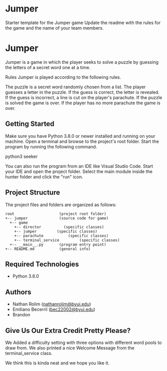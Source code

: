 # Jumper
Starter template for the Jumper game
Update the readme with the rules for the game and the name of your team members.

# Jumper
Jumper is a game in which the player seeks to solve a puzzle by guessing the letters of a secret word one at a time.

Rules
Jumper is played according to the following rules.

The puzzle is a secret word randomly chosen from a list.
The player guesses a letter in the puzzle.
If the guess is correct, the letter is revealed.
If the guess is incorrect, a line is cut on the player's parachute.
If the puzzle is solved the game is over.
If the player has no more parachute the game is over.

## Getting Started
Make sure you have Python 3.8.0 or newer installed and running on your machine. Open a terminal and browse to the project's root folder. Start the program by running the following command.

python3 seeker 

You can also run the program from an IDE like Visual Studio Code. Start your IDE and open the project folder. Select the main module inside the hunter folder and click the "run" icon.

## Project Structure
The project files and folders are organized as follows:
```
root                    (project root folder)
+-- jumper              (source code for game)
  +-- game 
    +-- director          (specific classes) 
    +-- jumper         (specific classes)
    +-- parachute           (specific classes)
    +-- terminal_service         (specific classes)
  +-- __main__.py       (program entry point)
+-- README.md           (general info)
```

## Required Technologies
* Python 3.8.0

## Authors
* Nathan Rolim (nathanrolim@byui.edu)
* Emiliano Becerril (bec22002@byui.edu)
* Brandon 

## Give Us Our Extra Credit Pretty Please?

We Added a difficulty setting with three options with different word pools to draw from. We also printed a nice Welcome Message from the terminal_service class. 

We think this is kinda neat and we hope you like it.

